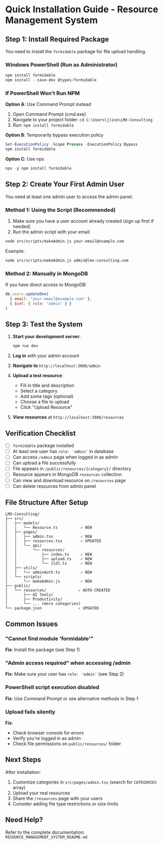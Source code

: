 # Quick Installation Guide - Resource Management System

## Step 1: Install Required Package

You need to install the `formidable` package for file upload handling.

### Windows PowerShell (Run as Administrator)

```powershell
npm install formidable
npm install --save-dev @types/formidable
```

### If PowerShell Won't Run NPM

**Option A**: Use Command Prompt instead
1. Open Command Prompt (cmd.exe)
2. Navigate to your project folder: `cd C:\Users\jline\LMX-Consulting`
3. Run: `npm install formidable`

**Option B**: Temporarily bypass execution policy
```powershell
Set-ExecutionPolicy -Scope Process -ExecutionPolicy Bypass
npm install formidable
```

**Option C**: Use npx
```powershell
npx -y npm install formidable
```

## Step 2: Create Your First Admin User

You need at least one admin user to access the admin panel.

### Method 1: Using the Script (Recommended)

1. Make sure you have a user account already created (sign up first if needed)
2. Run the admin script with your email:

```bash
node src/scripts/makeAdmin.js your-email@example.com
```

Example:
```bash
node src/scripts/makeAdmin.js admin@lmx-consulting.com
```

### Method 2: Manually in MongoDB

If you have direct access to MongoDB:

```javascript
db.users.updateOne(
  { email: "your-email@example.com" },
  { $set: { role: "admin" } }
)
```

## Step 3: Test the System

1. **Start your development server**:
   ```bash
   npm run dev
   ```

2. **Log in** with your admin account

3. **Navigate to** `http://localhost:3000/admin`

4. **Upload a test resource**:
   - Fill in title and description
   - Select a category
   - Add some tags (optional)
   - Choose a file to upload
   - Click "Upload Resource"

5. **View resources** at `http://localhost:3000/resources`

## Verification Checklist

- [ ] `formidable` package installed
- [ ] At least one user has `role: 'admin'` in database
- [ ] Can access `/admin` page when logged in as admin
- [ ] Can upload a file successfully
- [ ] File appears in `/public/resources/{category}/` directory
- [ ] Resource appears in MongoDB `resources` collection
- [ ] Can view and download resource on `/resources` page
- [ ] Can delete resources from admin panel

## File Structure After Setup

```
LMX-Consulting/
├── src/
│   ├── models/
│   │   └── Resource.ts          ✓ NEW
│   ├── pages/
│   │   ├── admin.tsx            ✓ NEW
│   │   ├── resources.tsx        ✓ UPDATED
│   │   └── api/
│   │       └── resources/
│   │           ├── index.ts     ✓ NEW
│   │           ├── upload.ts    ✓ NEW
│   │           └── [id].ts      ✓ NEW
│   ├── utils/
│   │   └── adminAuth.ts         ✓ NEW
│   └── scripts/
│       └── makeAdmin.js         ✓ NEW
├── public/
│   └── resources/              ✓ AUTO-CREATED
│       ├── AI Tools/
│       ├── Productivity/
│       └── ... (more categories)
└── package.json                ✓ UPDATED
```

## Common Issues

### "Cannot find module 'formidable'"
**Fix**: Install the package (see Step 1)

### "Admin access required" when accessing /admin
**Fix**: Make sure your user has `role: 'admin'` (see Step 2)

### PowerShell script execution disabled
**Fix**: Use Command Prompt or see alternative methods in Step 1

### Upload fails silently
**Fix**: 
- Check browser console for errors
- Verify you're logged in as admin
- Check file permissions on `public/resources/` folder

## Next Steps

After installation:
1. Customize categories in `src/pages/admin.tsx` (search for `CATEGORIES` array)
2. Upload your real resources
3. Share the `/resources` page with your users
4. Consider adding file type restrictions or size limits

## Need Help?

Refer to the complete documentation: `RESOURCE_MANAGEMENT_SYSTEM_README.md`
